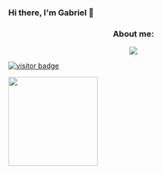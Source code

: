 ### Hi there, I'm Gabriel 👋

<h3 align="center">About me:</h3>

<p align="center">
  <a href="https://www.linkedin.com/in/gabrielcovellofurlanetto/">
    <img
         align="center"
         src="https://img.shields.io/badge/LinkedIn-1C1C1C?style=for-the-badge&logo=linkedin&logoColor=00FFFF"
  </a>
</p>
</details>


![visitor badge](https://visitor-badge.glitch.me/badge?page_id=jwenjian.visitor-badge&left_text=My%20Page%20Visitors)

<!--
**gcovfur/gcovfur** is a ✨ _special_ ✨ repository because its `README.md` (this file) appears on your GitHub profile.

Here are some ideas to get you started:

- 🔭 I’m currently working on...
- 🌱 I’m currently learning ...
- 👯 I’m looking to collaborate on ...
- 🤔 I’m looking for help with ...
- 💬 Ask me about ...
- 📫 How to reach me: ...
- 😄 Pronouns: ...
- ⚡ Fun fact: ...
-->



<img height="180em" src="https://github-readme-stats.vercel.app/api?username=gcovfur&show_icons=true&hide_border=true&&count_private=true&include_all_commits=true" />
